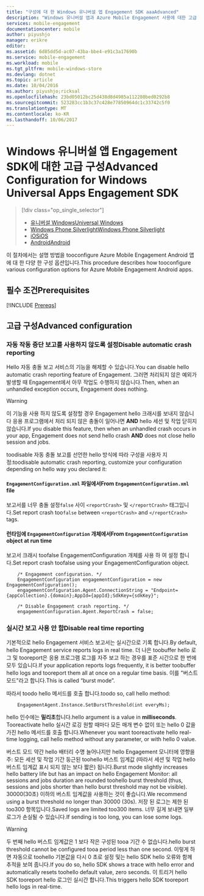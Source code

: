 ```yaml
---
title: "구성에 대 한 Windows 유니버설 앱 Engagement SDK aaaAdvanced"
description: "Windows 유니버설 앱과 Azure Mobile Engagement 사용에 대한 고급 구성 옵션"
services: mobile-engagement
documentationcenter: mobile
author: piyushjo
manager: erikre
editor: 
ms.assetid: 6d85dd5d-ac07-43ba-bbe4-e91c3a17690b
ms.service: mobile-engagement
ms.workload: mobile
ms.tgt_pltfrm: mobile-windows-store
ms.devlang: dotnet
ms.topic: article
ms.date: 10/04/2016
ms.author: piyushjo;ricksal
ms.openlocfilehash: 23bd05012bc25d438d8d4985a112280bed0292b8
ms.sourcegitcommit: 523283cc1b3c37c428e77850964dc1c33742c5f0
ms.translationtype: MT
ms.contentlocale: ko-KR
ms.lasthandoff: 10/06/2017
---
```

# <a name="advanced-configuration-for-windows-universal-apps-engagement-sdk"></a><span data-ttu-id="88710-103">Windows 유니버설 앱 Engagement SDK에 대한 고급 구성</span><span class="sxs-lookup"><span data-stu-id="88710-103">Advanced Configuration for Windows Universal Apps Engagement SDK</span></span>
> [!div class="op_single_selector"]
> * [<span data-ttu-id="88710-104">유니버설 Windows</span><span class="sxs-lookup"><span data-stu-id="88710-104">Universal Windows</span></span>](mobile-engagement-windows-store-advanced-configuration.md)
> * [<span data-ttu-id="88710-105">Windows Phone Silverlight</span><span class="sxs-lookup"><span data-stu-id="88710-105">Windows Phone Silverlight</span></span>](mobile-engagement-windows-phone-integrate-engagement.md)
> * [<span data-ttu-id="88710-106">iOS</span><span class="sxs-lookup"><span data-stu-id="88710-106">iOS</span></span>](mobile-engagement-ios-integrate-engagement.md)
> * [<span data-ttu-id="88710-107">Android</span><span class="sxs-lookup"><span data-stu-id="88710-107">Android</span></span>](mobile-engagement-android-advanced-configuration.md)
> 
> 

<span data-ttu-id="88710-108">이 절차에서는 설명 방법을 tooconfigure Azure Mobile Engagement Android 앱에 대 한 다양 한 구성 옵션입니다.</span><span class="sxs-lookup"><span data-stu-id="88710-108">This procedure describes how tooconfigure various configuration options for Azure Mobile Engagement Android apps.</span></span>

## <a name="prerequisites"></a><span data-ttu-id="88710-109">필수 조건</span><span class="sxs-lookup"><span data-stu-id="88710-109">Prerequisites</span></span>
[!INCLUDE [Prereqs](../../includes/mobile-engagement-windows-store-prereqs.md)]

## <a name="advanced-configuration"></a><span data-ttu-id="88710-110">고급 구성</span><span class="sxs-lookup"><span data-stu-id="88710-110">Advanced configuration</span></span>
### <a name="disable-automatic-crash-reporting"></a><span data-ttu-id="88710-111">자동 작동 중단 보고를 사용하지 않도록 설정</span><span class="sxs-lookup"><span data-stu-id="88710-111">Disable automatic crash reporting</span></span>
<span data-ttu-id="88710-112">Hello 자동 충돌 보고 서비스의 기능을 해제할 수 있습니다.</span><span class="sxs-lookup"><span data-stu-id="88710-112">You can disable hello automatic crash reporting feature of Engagement.</span></span> <span data-ttu-id="88710-113">그러면 처리되지 않은 예외가 발생할 때 Engagement에서 아무 작업도 수행하지 않습니다.</span><span class="sxs-lookup"><span data-stu-id="88710-113">Then, when an unhandled exception occurs, Engagement does nothing.</span></span>

> [!WARNING]
> <span data-ttu-id="88710-114">이 기능을 사용 하지 않도록 설정할 경우 Engagement hello 크래시를 보내지 않습니다 응용 프로그램에서 처리 되지 않은 충돌이 일어나면 **AND** hello 세션 및 작업 닫히지 않습니다.</span><span class="sxs-lookup"><span data-stu-id="88710-114">If you disable this feature, then when an unhandled crash occurs in your app, Engagement does not send hello crash **AND** does not close hello session and jobs.</span></span>
> 
> 

<span data-ttu-id="88710-115">toodisable 자동 충돌 보고를 선언한 hello 방식에 따라 구성을 사용자 지정:</span><span class="sxs-lookup"><span data-stu-id="88710-115">toodisable automatic crash reporting, customize your configuration depending on hello way you declared it:</span></span>

#### <a name="from-engagementconfigurationxml-file"></a><span data-ttu-id="88710-116">`EngagementConfiguration.xml` 파일에서</span><span class="sxs-lookup"><span data-stu-id="88710-116">From `EngagementConfiguration.xml` file</span></span>
<span data-ttu-id="88710-117">보고서를 너무 충돌 설정`false` 사이 `<reportCrash>` 및 `</reportCrash>` 태그입니다.</span><span class="sxs-lookup"><span data-stu-id="88710-117">Set report crash too`false` between `<reportCrash>` and `</reportCrash>` tags.</span></span>

#### <a name="from-engagementconfiguration-object-at-run-time"></a><span data-ttu-id="88710-118">런타임에 `EngagementConfiguration` 개체에서</span><span class="sxs-lookup"><span data-stu-id="88710-118">From `EngagementConfiguration` object at run time</span></span>
<span data-ttu-id="88710-119">보고서 크래시 toofalse EngagementConfiguration 개체를 사용 하 여 설정 합니다.</span><span class="sxs-lookup"><span data-stu-id="88710-119">Set report crash toofalse using your EngagementConfiguration object.</span></span>

        /* Engagement configuration. */
        EngagementConfiguration engagementConfiguration = new EngagementConfiguration();
        engagementConfiguration.Agent.ConnectionString = "Endpoint={appCollection}.{domain};AppId={appId};SdkKey={sdkKey}";

        /* Disable Engagement crash reporting. */
        engagementConfiguration.Agent.ReportCrash = false;

### <a name="disable-real-time-reporting"></a><span data-ttu-id="88710-120">실시간 보고 사용 안 함</span><span class="sxs-lookup"><span data-stu-id="88710-120">Disable real time reporting</span></span>
<span data-ttu-id="88710-121">기본적으로 hello Engagement 서비스 보고서는 실시간으로 기록 합니다.</span><span class="sxs-lookup"><span data-stu-id="88710-121">By default, hello Engagement service reports logs in real time.</span></span> <span data-ttu-id="88710-122">더 나은 toobuffer hello 로그 및 tooreport은 응용 프로그램 로그를 자주 보고 하는 경우를 표준 시간으로 한 번에 모두 있습니다.</span><span class="sxs-lookup"><span data-stu-id="88710-122">If your application reports logs frequently, it is better toobuffer hello logs and tooreport them all at once on a regular time basis.</span></span> <span data-ttu-id="88710-123">이를 "버스트 모드"라고 합니다.</span><span class="sxs-lookup"><span data-stu-id="88710-123">This is called “burst mode”.</span></span>

<span data-ttu-id="88710-124">따라서 toodo hello 메서드를 호출 합니다.</span><span class="sxs-lookup"><span data-stu-id="88710-124">toodo so, call hello method:</span></span>

        EngagementAgent.Instance.SetBurstThreshold(int everyMs);

<span data-ttu-id="88710-125">hello 인수에는 **밀리초**합니다.</span><span class="sxs-lookup"><span data-stu-id="88710-125">hello argument is a value in **milliseconds**.</span></span> <span data-ttu-id="88710-126">Tooreactivate hello 실시간 로깅 원할 때마다 모든 매개 변수 없이 또는 hello 0 값을 가진 hello 메서드를 호출 합니다.</span><span class="sxs-lookup"><span data-stu-id="88710-126">Whenever you want tooreactivate hello real-time logging, call hello method without any parameter, or with hello 0 value.</span></span>

<span data-ttu-id="88710-127">버스트 모드 약간 hello 배터리 수명 늘어나지만 hello Engagement 모니터에 영향을 주: 모든 세션 및 작업 기간 둥근된 toohello 버스트 임계값 (따라서 세션 및 작업 hello 버스트 임계값 표시 되지 않는 보다 짧은) 됩니다.</span><span class="sxs-lookup"><span data-stu-id="88710-127">Burst mode slightly increases hello battery life but has an impact on hello Engagement Monitor: all sessions and jobs duration are rounded toohello burst threshold (thus, sessions and jobs shorter than hello burst threshold may not be visible).</span></span> <span data-ttu-id="88710-128">30000(30초) 이하의 버스트 임계값을 사용하는 것이 좋습니다.</span><span class="sxs-lookup"><span data-stu-id="88710-128">We recommend using a burst threshold no longer than 30000 (30s).</span></span> <span data-ttu-id="88710-129">저장 된 로그는 제한 된 too300 항목입니다.</span><span class="sxs-lookup"><span data-stu-id="88710-129">Saved logs are limited too300 items.</span></span> <span data-ttu-id="88710-130">너무 길게 보내면 일부 로그가 손실될 수 있습니다.</span><span class="sxs-lookup"><span data-stu-id="88710-130">If sending is too long, you can lose some logs.</span></span>

> [!WARNING]
> <span data-ttu-id="88710-131">두 번째 hello 버스트 임계값은 1 보다 작은 구성된 tooa 기간 수 없습니다.</span><span class="sxs-lookup"><span data-stu-id="88710-131">hello burst threshold cannot be configured tooa period less than one second.</span></span> <span data-ttu-id="88710-132">이렇게 하면 자동으로 toohello 기본값을 다시 0 초로 설정 및는 hello SDK hello 오류와 함께 추적을 보여 줍니다.</span><span class="sxs-lookup"><span data-stu-id="88710-132">If you do so, hello SDK shows a trace with hello error and automatically resets toohello default value, zero seconds.</span></span> <span data-ttu-id="88710-133">이 트리거 hello SDK tooreport hello 로그인 실시간 합니다.</span><span class="sxs-lookup"><span data-stu-id="88710-133">This triggers hello SDK tooreport hello logs in real-time.</span></span>
> 
> 

[here]:http://www.nuget.org/packages/Capptain.WindowsCS
[NuGet website]:http://docs.nuget.org/docs/start-here/overview
